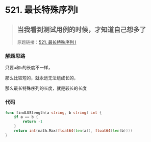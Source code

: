 # 521. 最长特殊序列Ⅰ
> ## 当我看到测试用例的时候，才知道自己想多了
> 原题链接：[521. 最长特殊序列 Ⅰ](https://leetcode-cn.com/problems/longest-uncommon-subsequence-i/)

### 解题思路
只要``a``和``b``的长度不一样，

那么比较短的，就永远无法组成长的，

那么最长特殊序列的长度，就是较长的长度

### 代码

```go
func findLUSlength(a string, b string) int {
	if a == b {
		return -1
	}
	return int(math.Max(float64(len(a)), float64(len(b))))
}
```
